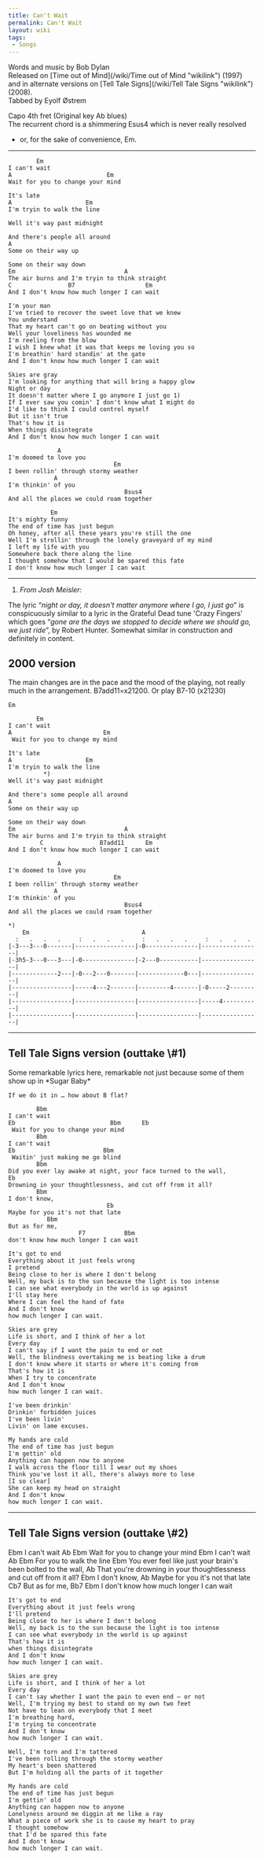 ```yaml
---
title: Can't Wait
permalink: Can't Wait
layout: wiki
tags:
 - Songs
---
```


Words and music by Bob Dylan  
Released on [Time out of Mind](/wiki/Time out of Mind "wikilink") (1997) and
in alternate versions on [Tell Tale Signs](/wiki/Tell Tale Signs "wikilink")
(2008).  
Tabbed by Eyolf Østrem

Capo 4th fret (Original key Ab blues)  
The recurrent chord is a shimmering Esus4 which is never really resolved
- or, for the sake of convenience, Em.

* * * * *

            Em
    I can't wait
    A                           Em
    Wait for you to change your mind

    It's late
    A                     Em
    I'm tryin to walk the line

    Well it's way past midnight

    And there's people all around
    A
    Some on their way up

    Some on their way down
    Em                               A
    The air burns and I'm tryin to think straight
    C                B7                    Em
    And I don't know how much longer I can wait

    I'm your man
    I've tried to recover the sweet love that we knew
    You understand
    That my heart can't go on beating without you
    Well your loveliness has wounded me
    I'm reeling from the blow
    I wish I knew what it was that keeps me loving you so
    I'm breathin' hard standin' at the gate
    And I don't know how much longer I can wait

    Skies are gray
    I'm looking for anything that will bring a happy glow
    Night or day
    It doesn't matter where I go anymore I just go 1)
    If I ever saw you comin' I don't know what I might do
    I'd like to think I could control myself
    But it isn't true
    That's how it is
    When things disintegrate
    And I don't know how much longer I can wait

                  A
    I'm doomed to love you
                                  Em
    I been rollin' through stormy weather
                 A
    I'm thinkin' of you
                                     Bsus4
    And all the places we could roam together

                Em
    It's mighty funny
    The end of time has just begun
    Oh honey, after all these years you're still the one
    Well I'm strollin' through the lonely graveyard of my mind
    I left my life with you
    Somewhere back there along the line
    I thought somehow that I would be spared this fate
    I don't know how much longer I can wait

* * * * *

1) *From Josh Meisler:*

The lyric “*night or day, it doesn't matter anymore where I go, I just
go*” is conspicuously similar to a lyric in the Grateful Dead tune
'Crazy Fingers' which goes “*gone are the days we stopped to decide
where we should go, we just ride*”, by Robert Hunter. Somewhat similar
in construction and definitely in content.

<h2 class="songversion">
2000 version

</h2>
The main changes are in the pace and the mood of the playing, not really
much in the arrangement.  
B7add11=x21200. Or play B7-10 (x21230)

    Em

            Em
    I can't wait
    A                          Em
     Wait for you to change my mind

    It's late
    A                     Em
    I'm tryin to walk the line
              *)
    Well it's way past midnight

    And there's some people all around
    A
    Some on their way up

    Some on their way down
    Em                               A
    The air burns and I'm tryin to think straight
             C                B7add11      Em
    And I don't know how much longer I can wait

                  A
    I'm doomed to love you
                                  Em
    I been rollin' through stormy weather
                 A
    I'm thinkin' of you
                                     Bsus4
    And all the places we could roam together

    *)
        Em                                A
      :   .   .   .     :   .   .   .     :   .   .   .     :   .   .   .
    |-3---3---0-------|-----------------|-0---------------|-----------------|
    |-3h5-3---0---3---|-0---------------|-2---0-----------|-----------------|
    |-------------2---|-0---2---0-------|-------------0---|-----------------|
    |-----------------|-----4---2-------|---------4-------|-0-----2---------|
    |-----------------|-----------------|-----------------|-----4-----------|
    |-----------------|-----------------|-----------------|-----------------|

* * * * *

<span id="telltale1"></span>

<h2 class="songversion">
Tell Tale Signs version (outtake \#1)

</h2>
Some remarkable lyrics here, remarkable not just because some of them
show up in *Sugar Baby*

    If we do it in … how about B flat?

            Bbm
    I can't wait
    Eb                           Bbm      Eb
     Wait for you to change your mind
            Bbm
    I can't wait
    Eb                         Bbm
     Waitin' just making me go blind
            Bbm
    Did you ever lay awake at night, your face turned to the wall,
    Eb
    Drowning in your thoughtlessness, and cut off from it all?
            Bbm
    I don't know,
                                Eb
    Maybe for you it's not that late
               Bbm
    But as for me,
                        F7           Bbm
    don't know how much longer I can wait

    It's got to end
    Everything about it just feels wrong
    I pretend
    Being close to her is where I don't belong
    Well, my back is to the sun because the light is too intense
    I can see what everybody in the world is up against
    I'll stay here
    Where I can feel the hand of fate
    And I don't know
    how much longer I can wait.

    Skies are grey
    Life is short, and I think of her a lot
    Every day
    I can't say if I want the pain to end or not
    Well, the blindness overtaking me is beating like a drum
    I don't know where it starts or where it's coming from
    That's how it is
    When I try to concentrate
    And I don't know
    how much longer I can wait.

    I've been drinkin'
    Drinkin' forbidden juices
    I've been livin'
    Livin' on lame excuses.

    My hands are cold
    The end of time has just begun
    I'm gettin' old
    Anything can happen now to anyone
    I walk across the floor till I wear out my shoes
    Think you've lost it all, there's always more to lose
    [I so clear]
    She can keep my head on straight
    And I don't know
    how much longer I can wait.

* * * * *

<span id="telltale2"></span>

<h2 class="songversion">
Tell Tale Signs version (outtake \#2)

</h2>
            Ebm
    I can't wait
    Ab                             Ebm
     Wait for you to change your mind
            Ebm
    I can't wait
    Ab                   Ebm
     For you to walk the line
    Ebm
    You ever feel like just your brain's been bolted to the wall,
                Ab
    That you're drowning in your thoughtlessness and cut off from it all?
            Ebm
    I don't know,
                                Ab
    Maybe for you it's not that late
               Cb7
    But as for me,
                          Bb7          Ebm
    I don't know how much longer I can wait

    It's got to end
    Everything about it just feels wrong
    I'll pretend
    Being close to her is where I don't belong
    Well, my back is to the sun because the light is too intense
    I can see what everybody in the world is up against
    That's how it is
    when things disintegrate
    And I don't know
    how much longer I can wait.

    Skies are grey
    Life is short, and I think of her a lot
    Every day
    I can't say whether I want the pain to even end – or not
    Well, I'm trying my best to stand on my own two feet
    Not have to lean on everybody that I meet
    I'm breathing hard,
    I'm trying to concentrate
    And I don't know
    how much longer I can wait.

    Well, I'm torn and I'm tattered
    I've been rolling through the stormy weather
    My heart's been shattered
    But I'm holding all the parts of it together

    My hands are cold
    The end of time has just begun
    I'm gettin' old
    Anything can happen now to anyone
    Lonelyness around me diggin at me like a ray
    What a piece of work she is to cause my heart to pray
    I thought somehow
    that I'd be spared this fate
    And I don't know
    how much longer I can wait.
